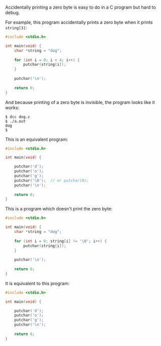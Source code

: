Accidentally printing a zero byte is easy to do in a C program but hard to debug.

For example, this program accidentally prints a zero byte when it prints `string[3]`:

```c
#include <stdio.h>

int main(void) {
    char *string = "dog";
    
    for (int i = 0; i < 4; i++) {
        putchar(string[i]);
    }
    
    putchar('\n');
    
    return 0;
}
```

And because printing of a  zero byte is invisible, the program  looks like it works:

```console
$ dcc dog.c
$ ./a.out
dog
$
```



This is an equivalent program:

```c
#include <stdio.h>

int main(void) {

    putchar('d');
    putchar('o');
    putchar('g');
    putchar('\0');  // or putchar(0);  
    putchar('\n');
    
    return 0;
}
```

This is a program which doesn't print the zero byte:

```c
#include <stdio.h>

int main(void) {
    char *string = "dog";
    
    for (int i = 0; string[i] != '\0'; i++) {
        putchar(string[i]);
    }
    
    putchar('\n');
    
    return 0;
}
```

It is  equivalent to this program:

```c
#include <stdio.h>

int main(void) {

    putchar('d');
    putchar('o');
    putchar('g');
    putchar('\n');
    
    return 0;
}
```
